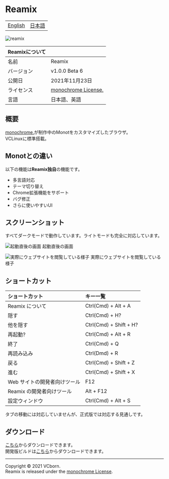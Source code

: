 # Reamix

<table>
<tbody>
  <tr>
    <td><a href="https://github.com/vcborn/reamix#readme">English</a></td>
    <td><a href="https://github.com/vcborn/reamix/blob/main/README_JP.md">日本語</a></td>
  </tr>
  </tbody>
</table>

![reamix](https://user-images.githubusercontent.com/39876629/160284567-22120f26-9e13-49ee-84ee-4992c6dd42bd.png)

| Reamixについて |                                                                        |
| :--------- | :--------------------------------------------------------------------- |
| 名前       | Reamix                                                                 |
| バージョン | v1.0.0 Beta 6                                                           |
| 公開日     | 2021年11月23日                                                     |
| ライセンス | [monochrome License.](https://www.monochrome.tk/mncr/license) |
| 言語       | 日本語、英語                                                            |

## 概要

[monochrome.](https://www.monochrome.tk/mncr/)が制作中のMonotをカスタマイズしたブラウザ。  
VCLinuxに標準搭載。

## Monotとの違い
以下の機能は**Reamix独自**の機能です。
- 多言語対応
- テーマ切り替え
- Chrome拡張機能をサポート
- バグ修正
- さらに使いやすいUI

## スクリーンショット

すべてダークモードで動作しています。ライトモードも完全に対応しています。

![起動直後の画面](https://user-images.githubusercontent.com/39876629/160284910-0c1e28d9-e04c-4d73-9b5d-e09040753f31.png)
起動直後の画面

![実際にウェブサイトを閲覧している様子](https://user-images.githubusercontent.com/39876629/160284937-348bb44a-2a69-4ee5-9da5-2ab597ed1019.png)
実際にウェブサイトを閲覧している様子

## ショートカット

| ショートカット               | キー一覧               |
| :--------------------------- | :--------------------- |
| Reamix について              | Ctrl(Cmd) + Alt + A    |
| 隠す                         | Ctrl(Cmd) + H?         |
| 他を隠す                     | Ctrl(Cmd) + Shift + H? |
| 再起動?                      | Ctrl(Cmd) + Alt + R    |
| 終了                         | Ctrl(Cmd) + Q          |
| 再読み込み                   | Ctrl(Dmd) + R          |
| 戻る                         | Ctrl(Cmd) + Shift + Z  |
| 進む                         | Ctrl(Cmd) + Shift + X  |
| Web サイトの開発者向けツール | F12                    |
| Reamix の開発者向けツール    | Alt + F12              |
| 設定ウィンドウ               | Ctrl(Cmd) + Alt + S    |

タブの移動には対応していませんが、正式版では対応する見通しです。

## ダウンロード

[こちら](https://vcborn.com/services/reamix/)からダウンロードできます。  
開発版ビルドは[こちら](https://nightly.link/vcborn/reamix/workflows/build-dev/dev)からダウンロードできます。

---

Copyright &copy; 2021 VCborn.  
Reamix is released under the [monochrome License](https://www.monochrome.tk/mncr/license).
